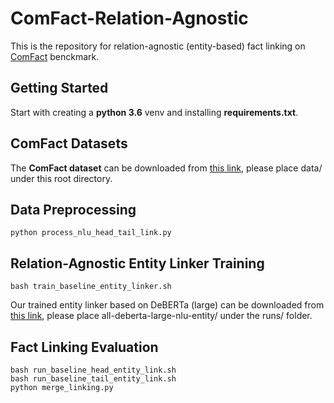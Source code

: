 # ComFact-Relation-Agnostic
This is the repository for relation-agnostic (entity-based) fact linking on [ComFact](https://arxiv.org/abs/2210.12678) benckmark.

## Getting Started
Start with creating a **python 3.6** venv and installing **requirements.txt**.

## ComFact Datasets
The **ComFact dataset** can be downloaded from [this link](https://drive.google.com/file/d/1h-9kK2ipoYiELqv6lOT6IarwlByGWuu1/view?usp=sharing), please place data/ under this root directory.

## Data Preprocessing
```
python process_nlu_head_tail_link.py
```

## Relation-Agnostic Entity Linker Training
```
bash train_baseline_entity_linker.sh
```
Our trained entity linker based on DeBERTa (large) can be downloaded from [this link](https://drive.google.com/drive/folders/1204HllA462K6FeBO3pMH8v1G-i8y16Iz?usp=sharing), please place all-deberta-large-nlu-entity/ under the runs/ folder.

## Fact Linking Evaluation
```
bash run_baseline_head_entity_link.sh
bash run_baseline_tail_entity_link.sh
python merge_linking.py
```
